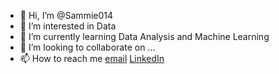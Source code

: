 - 👋 Hi, I’m @Sammie014
- 👀 I’m interested in Data 
- 🌱 I’m currently learning Data Analysis and Machine Learning 
- 💞️ I’m looking to collaborate on ...
- 📫 How to reach me [email](adetayosamuel014@gmail.com)
[LinkedIn](https://www.linkedin.com/in/samuel-adetayo)

<!---
Sammie014/Sammie014 is a ✨ special ✨ repository because its `README.md` (this file) appears on your GitHub profile.
You can click the Preview link to take a look at your changes.
--->
